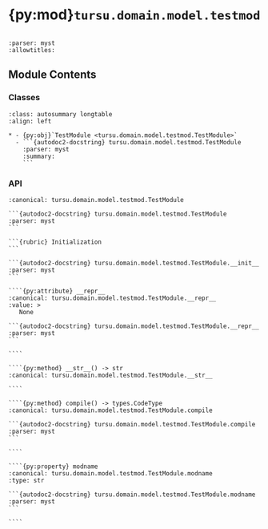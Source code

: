 # {py:mod}`tursu.domain.model.testmod`

```{py:module} tursu.domain.model.testmod
```

```{autodoc2-docstring} tursu.domain.model.testmod
:parser: myst
:allowtitles:
```

## Module Contents

### Classes

````{list-table}
:class: autosummary longtable
:align: left

* - {py:obj}`TestModule <tursu.domain.model.testmod.TestModule>`
  - ```{autodoc2-docstring} tursu.domain.model.testmod.TestModule
    :parser: myst
    :summary:
    ```
````

### API

`````{py:class} TestModule(filename: str, module_node: ast.Module)
:canonical: tursu.domain.model.testmod.TestModule

```{autodoc2-docstring} tursu.domain.model.testmod.TestModule
:parser: myst
```

```{rubric} Initialization
```

```{autodoc2-docstring} tursu.domain.model.testmod.TestModule.__init__
:parser: myst
```

````{py:attribute} __repr__
:canonical: tursu.domain.model.testmod.TestModule.__repr__
:value: >
   None

```{autodoc2-docstring} tursu.domain.model.testmod.TestModule.__repr__
:parser: myst
```

````

````{py:method} __str__() -> str
:canonical: tursu.domain.model.testmod.TestModule.__str__

````

````{py:method} compile() -> types.CodeType
:canonical: tursu.domain.model.testmod.TestModule.compile

```{autodoc2-docstring} tursu.domain.model.testmod.TestModule.compile
:parser: myst
```

````

````{py:property} modname
:canonical: tursu.domain.model.testmod.TestModule.modname
:type: str

```{autodoc2-docstring} tursu.domain.model.testmod.TestModule.modname
:parser: myst
```

````

`````
